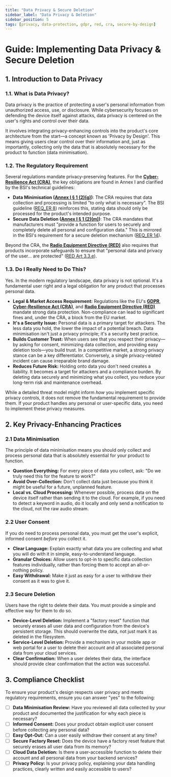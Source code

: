 ```yaml
---
title: "Data Privacy & Secure Deletion"
sidebar_label: "Data Privacy & Deletion"
sidebar_position: 5
tags: [privacy, data-protection, gdpr, red, cra, secure-by-design]
---
```

# Guide: Implementing Data Privacy & Secure Deletion

## 1. Introduction to Data Privacy

### 1.1. What is Data Privacy?

Data privacy is the practice of protecting a user's personal information from unauthorized access, use, or disclosure. While cybersecurity focuses on defending the device itself against attacks, data privacy is centered on the user's rights and control over their data.

It involves integrating privacy-enhancing controls into the product's core architecture from the start—a concept known as 'Privacy by Design'. This means giving users clear control over their information and, just as importantly, collecting only the data that is absolutely necessary for the product to function (data minimisation).

### 1.2. The Regulatory Requirement

Several regulations mandate privacy-preserving features. For the **[Cyber-Resilience Act (CRA)](./../../standards/eu/cra-overview.md)**, the key obligations are found in Annex I and clarified by the BSI's technical guidelines:

-   **Data Minimisation ([Annex I § 1 (2)(g)][cra_annexI])**: The CRA requires that data collection and processing is limited "to only what is necessary". The BSI guideline ([REQ_ER 8][bsi_tr_03183_p1]) reinforces this, stating data should only be processed for the product's intended purpose.
-   **Secure Data Deletion ([Annex I § 1 (2)(m)][cra_annexI])**: The CRA mandates that manufacturers must "provide a function for users to securely and completely delete all personal and configuration data." This is mirrored in the BSI's requirement for a secure deletion mechanism ([REQ_ER 14][bsi_tr_03183_p1]).

Beyond the CRA, the **[Radio Equipment Directive (RED)](./../../standards/eu/red-overview.md)** also requires that products incorporate safeguards to ensure that "personal data and privacy of the user... are protected" ([RED Art 3.3.e][red_dir]).

### 1.3. Do I Really Need to Do This?

Yes. In the modern regulatory landscape, data privacy is not optional. It's a fundamental user right and a legal obligation for any product that processes personal data.

-   **Legal & Market Access Requirement:** Regulations like the EU's **[GDPR](https://gdpr.eu/)**, **[Cyber-Resilience Act (CRA)](../../standards/eu/cra-overview.md)**, and **[Radio Equipment Directive (RED)](../../standards/eu/red-overview.md)** mandate strong data protection. Non-compliance can lead to significant fines and, under the CRA, a block from the EU market.
-   **It's a Security Issue:** Personal data is a primary target for attackers. The less data you hold, the lower the impact of a potential breach. Data minimisation isn't just a privacy principle; it's a security best practice.
-   **Builds Customer Trust:** When users see that you respect their privacy—by asking for consent, minimizing data collection, and providing easy deletion tools—you build trust. In a competitive market, a strong privacy stance can be a key differentiator. Conversely, a single privacy-related incident can cause irreparable brand damage.
-   **Reduces Future Risk:** Holding onto data you don't need creates a liability. It becomes a target for attackers and a compliance burden. By deleting data securely and minimizing what you collect, you reduce your long-term risk and maintenance overhead.

While a detailed threat model might inform *how* you implement specific privacy controls, it does not remove the fundamental requirement to provide them. If your product handles any personal or user-specific data, you need to implement these privacy measures.

## 2. Key Privacy-Enhancing Practices

### 2.1 Data Minimisation
The principle of data minimisation means you should only collect and process personal data that is absolutely essential for your product to function.
- **Question Everything:** For every piece of data you collect, ask: "Do we truly need this for the feature to work?"
- **Avoid Over-Collection:** Don't collect data just because you think it might be useful for a future, unplanned feature.
- **Local vs. Cloud Processing:** Whenever possible, process data on the device itself rather than sending it to the cloud. For example, if you need to detect a keyword in audio, do it locally and only send a notification to the cloud, not the raw audio stream.

### 2.2 User Consent
If you do need to process personal data, you must get the user's explicit, informed consent *before* you collect it.
- **Clear Language:** Explain exactly what data you are collecting and what you will do with it in simple, easy-to-understand language.
- **Granular Choices:** Allow users to opt-in to specific data collection features individually, rather than forcing them to accept an all-or-nothing policy.
- **Easy Withdrawal:** Make it just as easy for a user to withdraw their consent as it was to give it.

### 2.3 Secure Deletion
Users have the right to delete their data. You must provide a simple and effective way for them to do so.
- **Device-Level Deletion:** Implement a "factory reset" function that securely erases all user data and configuration from the device's persistent storage. This should overwrite the data, not just mark it as deleted in the filesystem.
- **Service-Level Deletion:** Provide a mechanism in your mobile app or web portal for a user to delete their account and all associated personal data from your cloud services.
- **Clear Confirmation:** When a user deletes their data, the interface should provide clear confirmation that the action was successful.

## 3. Compliance Checklist

To ensure your product's design respects user privacy and meets regulatory requirements, ensure you can answer "yes" to the following:

- [ ] **Data Minimisation Review:** Have you reviewed all data collected by your product and documented the justification for why each piece is necessary?
- [ ] **Informed Consent:** Does your product obtain explicit user consent before collecting any personal data?
- [ ] **Easy Opt-Out:** Can a user easily withdraw their consent at any time?
- [ ] **Secure Factory Reset:** Does the device have a factory reset feature that securely erases all user data from its memory?
- [ ] **Cloud Data Deletion:** Is there a user-accessible function to delete their account and all personal data from your backend services?
- [ ] **Privacy Policy:** Is your privacy policy, explaining your data handling practices, clearly written and easily accessible to users?

<!-- Citations -->
[red_dir]: https://eur-lex.europa.eu/legal-content/EN/TXT/HTML/?uri=CELEX:32014L0053 "Directive 2014/53/EU (Radio Equipment Directive) – full text"
[cra_annexI]: https://eur-lex.europa.eu/legal-content/EN/TXT/?uri=CELEX:02024R2847-20241120#anx_I "CRA Annex I – Essential cybersecurity requirements"
[bsi_tr_03183_p1]: https://www.bsi.bund.de/SharedDocs/Downloads/EN/BSI/Publications/TechGuidelines/TR03183/BSI-TR-03183-1-0_9_0.pdf "BSI TR-03183 Part 1: General requirements"